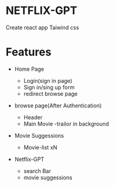 # NETFLIX-GPT
 Create react app
 Taiwind css

 # Features
 - Home Page
    - Login(sign in page)
     - Sign in/sing up form
     - redirect browse page
 - browse page(After Authentication)
    - Header
    - Main Movie
      -trailor in background
 -  Movie Suggessions
     - Movie-list xN

- Netflix-GPT
   - search Bar
   - movie suggessions
